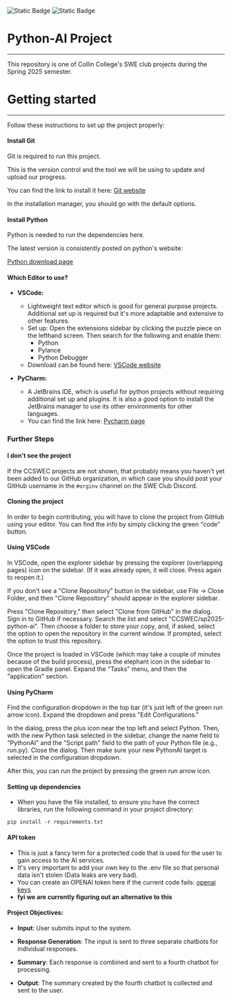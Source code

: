﻿![Static Badge](https://img.shields.io/badge/build-passing-brightgreen) ![Static Badge](https://img.shields.io/badge/python-3.8+-nextpart?logo=python)

# Python-AI Project

---

This repository is one of Collin College's SWE club projects during the Spring 2025 semester.

# Getting started

---

Follow these instructions to set up the project properly:

#### Install Git

Git is required to run this project.

This is the version control and the tool we will be using to update and upload our progress.

You can find the link to install it here: [Git website](https://git-scm.com/)

In the installation manager, you should go with the default options.

#### Install Python

Python is needed to run the dependencies here.

The latest version is consistently posted on python's website:

[Python download page](https://www.python.org/downloads/)

#### Which Editor to use?

- **VSCode:**
    - Lightweight text editor which is good for general purpose projects. Additional set up is required but it's more adaptable and extensive to other features. 
    - Set up: Open the extensions sidebar by clicking the puzzle piece on the lefthand screen. Then search for the following and enable them:
        - Python
        - Pylance
        - Python Debugger
    - Download can be found here: [VSCode website](https://code.visualstudio.com/)

- **PyCharm:**
    - A JetBrains IDE, which is useful for python projects without requiring additional set up and plugins. It is also a good option to install the JetBrains manager to use its other environments for other languages.
    - You can find the link here: [Pycharm page](https://www.jetbrains.com/pycharm/)

### Further Steps


#### I don't see the project

If the CCSWEC projects are not shown, that probably means you haven't yet been added to our GitHub organization, in which case you should post your GitHub username in the `#orginv` channel on the SWE Club Discord.
#### Cloning the project

In order to begin contributing, you will have to clone the project from GitHub using your editor. You can find the info by simply clicking the green "code" button.
#### Using VSCode

In VSCode, open the explorer sidebar by pressing the explorer (overlapping pages) icon on the sidebar. (If it was already open, it will close. Press again to reopen it.)

If you don't see a "Clone Repository" button in the sidebar, use File -> Close Folder, and then "Clone Repository" should appear in the explorer sidebar.

Press "Clone Repository," then select "Clone from GitHub" in the dialog. Sign in to GitHub if necessary. Search the list and select "CCSWEC/sp2025-python-ai".
Then choose a folder to store your copy, and, if asked, select the option to open the repository in the current window.
If prompted, select the option to trust this repository.

Once the project is loaded in VSCode (which may take a couple of minutes because of the build process), press the elephant icon in the sidebar to open the Gradle panel.
Expand the "Tasks" menu, and then the "application" section.

#### Using PyCharm

Find the configuration dropdown in the top bar (it's just left of the green run arrow icon).
Expand the dropdown and press "Edit Configurations."

In the dialog, press the plus icon near the top left and select Python.
Then, with the new Python task selected in the sidebar, change the name field to "PythonAI" and the "Script path" field to the path of your Python file (e.g., run.py).
Close the dialog. Then make sure your new PythonAI target is selected in the configuration dropdown.

After this, you can run the project by pressing the green run arrow icon.

#### Setting up dependencies

- When you have the file installed, to ensure you have the correct libraries, run the following command in your project directory:

```
pip install -r requirements.txt
```

#### API token

- This is just a fancy term for a protected code that is used for the user to gain access to the AI services.
- It's very important to add your own key to the .env file so that personal data isn't stolen (Data leaks are very bad).
- You can create an OPENAI token here if the current code fails: [openai keys](https://platform.openai.com/settings/organization/api-keys)
- **fyi we are currently figuring out an alternative to this**

#### Project Objectives:


- **Input**: User submits input to the system.

- **Response Generation**: The input is sent to three separate chatbots for individual responses.

- **Summary**: Each response is combined and sent to a fourth chatbot for processing.

- **Output**: The summary created by the fourth chatbot is collected and sent to the user.
